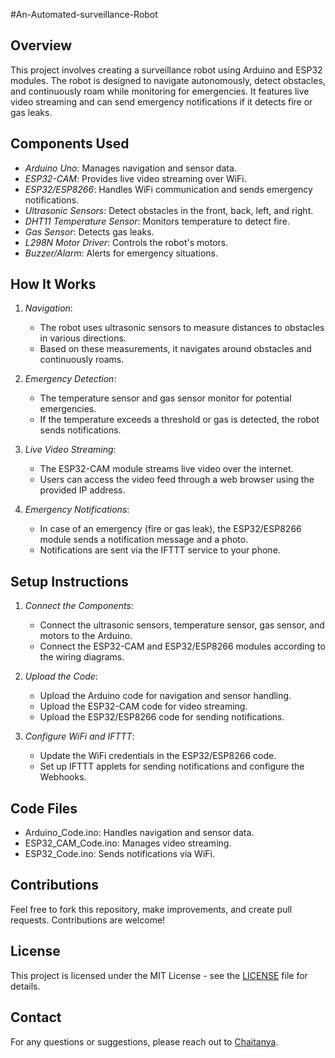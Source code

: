 #An-Automated-surveillance-Robot
 

## Overview

This project involves creating a surveillance robot using Arduino and ESP32 modules. The robot is designed to navigate autonomously, detect obstacles, and continuously roam while monitoring for emergencies. It features live video streaming and can send emergency notifications if it detects fire or gas leaks.

## Components Used

- *Arduino Uno*: Manages navigation and sensor data.
- *ESP32-CAM*: Provides live video streaming over WiFi.
- *ESP32/ESP8266*: Handles WiFi communication and sends emergency notifications.
- *Ultrasonic Sensors*: Detect obstacles in the front, back, left, and right.
- *DHT11 Temperature Sensor*: Monitors temperature to detect fire.
- *Gas Sensor*: Detects gas leaks.
- *L298N Motor Driver*: Controls the robot's motors.
- *Buzzer/Alarm*: Alerts for emergency situations.

## How It Works

1. *Navigation*:
   - The robot uses ultrasonic sensors to measure distances to obstacles in various directions.
   - Based on these measurements, it navigates around obstacles and continuously roams.

2. *Emergency Detection*:
   - The temperature sensor and gas sensor monitor for potential emergencies.
   - If the temperature exceeds a threshold or gas is detected, the robot sends notifications.

3. *Live Video Streaming*:
   - The ESP32-CAM module streams live video over the internet.
   - Users can access the video feed through a web browser using the provided IP address.

4. *Emergency Notifications*:
   - In case of an emergency (fire or gas leak), the ESP32/ESP8266 module sends a notification message and a photo.
   - Notifications are sent via the IFTTT service to your phone.

## Setup Instructions

1. *Connect the Components*:
   - Connect the ultrasonic sensors, temperature sensor, gas sensor, and motors to the Arduino.
   - Connect the ESP32-CAM and ESP32/ESP8266 modules according to the wiring diagrams.

2. *Upload the Code*:
   - Upload the Arduino code for navigation and sensor handling.
   - Upload the ESP32-CAM code for video streaming.
   - Upload the ESP32/ESP8266 code for sending notifications.

3. *Configure WiFi and IFTTT*:
   - Update the WiFi credentials in the ESP32/ESP8266 code.
   - Set up IFTTT applets for sending notifications and configure the Webhooks.

## Code Files

- Arduino_Code.ino: Handles navigation and sensor data.
- ESP32_CAM_Code.ino: Manages video streaming.
- ESP32_Code.ino: Sends notifications via WiFi.

## Contributions

Feel free to fork this repository, make improvements, and create pull requests. Contributions are welcome!

## License

This project is licensed under the MIT License - see the [LICENSE](LICENSE) file for details.

## Contact

For any questions or suggestions, please reach out to [Chaitanya](chaitanyanagasai143@gmail.com).
